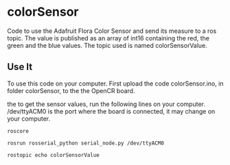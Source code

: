 # colorSensor
Code to use the Adafruit Flora Color Sensor and send its measure to a ros topic.
The value is published as an array of int16 containing the red, the green and the blue values. The topic used is named colorSensorValue.


## Use It
To use this code on your computer. 
First upload the code colorSensor.ino, in folder colorSensor, to the the OpenCR board.

the to get the sensor values, run the following lines on your computer. /dev/ttyACM0 is the port where the board is connected, it may change on your computer.
```
roscore

rosrun rosserial_python serial_node.py /dev/ttyACM0

rostopic echo colorSensorValue
```
